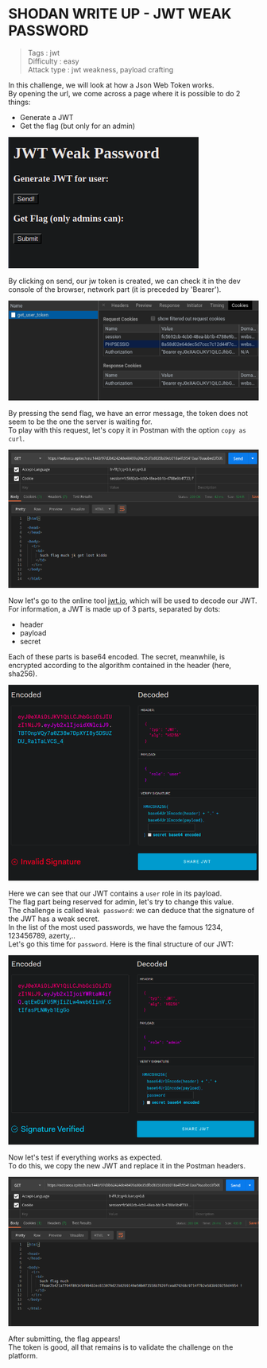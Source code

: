 # SHODAN WRITE UP - JWT WEAK PASSWORD

> Tags : jwt  
> Difficulty : easy  
> Attack type : jwt weakness, payload crafting  

In this challenge, we will look at how a Json Web Token works.  
By opening the url, we come across a page where it is possible to do 2 things:  
- Generate a JWT
- Get the flag (but only for an admin)

![jwt-wp-site](/images/jwt-wp-site.png)

By clicking on send, our jw token is created, we can check it in the dev console of the browser, network part (it is preceded by 'Bearer').  

![jwt-wp-cookie](/images/jwt-wp-cookie.png)

By pressing the send flag, we have an error message, the token does not seem to be the one the server is waiting for.  
To play with this request, let's copy it in Postman with the option `copy as curl`.  

![jwt-wp-postman](/images/jwt-wp-postman.png)

Now let's go to the online tool [jwt.io](https://jwt.io/), which will be used to decode our JWT.  
For information, a JWT is made up of 3 parts, separated by dots:  
- header
- payload
- secret

Each of these parts is base64 encoded. The secret, meanwhile, is encrypted according to the algorithm contained in the header (here, sha256).  

![jwt-wp-decode](/images/jwt-wp-decode.png)

Here we can see that our JWT contains a `user` role in its payload.  
The flag part being reserved for admin, let's try to change this value.  
The challenge is called `Weak password`: we can deduce that the signature of the JWT has a weak secret.  
In the list of the most used passwords, we have the famous 1234, 123456789, azerty,..  
Let's go this time for `password`. Here is the final structure of our JWT:  

![jwt-wp-craft](/images/jwt-wp-craft.png)

Now let's test if everything works as expected.  
To do this, we copy the new JWT and replace it in the Postman headers.  

![jwt-wp-flag](/images/jwt-wp-flag.png)

After submitting, the flag appears!  
The token is good, all that remains is to validate the challenge on the platform.  